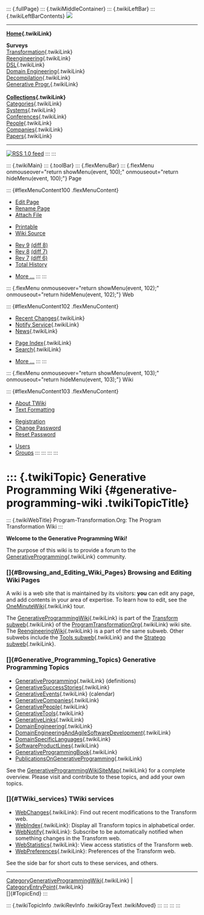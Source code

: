 ::: {.fullPage}
::: {.twikiMiddleContainer}
::: {.twikiLeftBar}
::: {.twikiLeftBarContents}
![](../pub/transformation.gif)

------------------------------------------------------------------------

**[Home](WebHome){.twikiLink}**

**Surveys**\
[Transformation](ProgramTransformation){.twikiLink}\
[Reengineering](ReengineeringWiki){.twikiLink}\
[DSL](DomainSpecificLanguages){.twikiLink}\
[Domain Engineering](DomainEngineering){.twikiLink}\
[Decompilation](DeCompilation){.twikiLink}\
[Generative Progr.](GenerativeProgrammingWiki){.twikiLink}\
\
**[Collections](CategoryCollection){.twikiLink}**\
[Categories](CategoryCategory){.twikiLink}\
[Systems](TransformationSystems){.twikiLink}\
[Conferences](TransformationConferences){.twikiLink}\
[People](TransformationPeople){.twikiLink}\
[Companies](TransformationCompanies){.twikiLink}\
[Papers](CategoryPaper){.twikiLink}

------------------------------------------------------------------------

[![](../pub/rss.gif "RSS 1.0 feed")](WebRss@skin=rss)
:::
:::

::: {.twikiMain}
::: {.toolBar}
::: {.flexMenuBar}
::: {.flexMenu onmouseover="return showMenu(event, 100);" onmouseout="return hideMenu(event, 100);"}
Page

::: {#flexMenuContent100 .flexMenuContent}
-   [Edit
    Page](http://www.program-transformation.org/edit/Transform/GenerativeProgrammingWiki?t=1536825729)
-   [Rename
    Page](http://www.program-transformation.org/rename/Transform/GenerativeProgrammingWiki)
-   [Attach
    File](http://www.program-transformation.org/attach/Transform/GenerativeProgrammingWiki)

<!-- -->

-   [Printable](http://www.program-transformation.org/view/Transform/GenerativeProgrammingWiki?skin=print.pattern)
-   [Wiki
    Source](http://www.program-transformation.org/view/Transform/GenerativeProgrammingWiki?skin=text&raw=on&contenttype=text/plain)

<!-- -->

-   [Rev
    9](http://www.program-transformation.org/view/Transform/GenerativeProgrammingWiki?rev=1.9)
    [(diff 8)](http://www.program-transformation.org/rdiff/Transform/GenerativeProgrammingWiki?rev1=1.9&rev2=1.8)
-   [Rev
    8](http://www.program-transformation.org/view/Transform/GenerativeProgrammingWiki?rev=1.8)
    [(diff 7)](http://www.program-transformation.org/rdiff/Transform/GenerativeProgrammingWiki?rev1=1.8&rev2=1.7)
-   [Rev
    7](http://www.program-transformation.org/view/Transform/GenerativeProgrammingWiki?rev=1.7)
    [(diff 6)](http://www.program-transformation.org/rdiff/Transform/GenerativeProgrammingWiki?rev1=1.7&rev2=1.6)
-   [Total
    History](http://www.program-transformation.org/rdiff/Transform/GenerativeProgrammingWiki)

<!-- -->

-   [More
    \...](http://www.program-transformation.org/oops/Transform/GenerativeProgrammingWiki?template=oopsmore&param1=1.9&param2=1.9)
:::
:::

::: {.flexMenu onmouseover="return showMenu(event, 102);" onmouseout="return hideMenu(event, 102);"}
Web

::: {#flexMenuContent102 .flexMenuContent}
-   [Recent Changes](WebChanges){.twikiLink}
-   [Notify Service](WebNotify){.twikiLink}
-   [News](WebNews){.twikiLink}

<!-- -->

-   [Page Index](WebIndex){.twikiLink}
-   [Search](WebSearch){.twikiLink}

<!-- -->

-   [More
    \...](http://www.program-transformation.org/oops/Transform/GenerativeProgrammingWiki?template=oopsmore&param1=1.9&param2=1.9)
:::
:::

::: {.flexMenu onmouseover="return showMenu(event, 103);" onmouseout="return hideMenu(event, 103);"}
Wiki

::: {#flexMenuContent103 .flexMenuContent}
-   [About
    TWiki](http://www.program-transformation.org/view/TWiki/WebHome)
-   [Text
    Formatting](http://www.program-transformation.org/view/TWiki/TextFormattingRules)

<!-- -->

-   [Registration](http://www.program-transformation.org/view/TWiki/TWikiRegistration)
-   [Change
    Password](http://www.program-transformation.org/view/TWiki/ChangePassword)
-   [Reset
    Password](http://www.program-transformation.org/view/TWiki/ResetPassword)

<!-- -->

-   [Users](http://www.program-transformation.org/view/Main/TWikiUsers)
-   [Groups](http://www.program-transformation.org/view/Main/TWikiGroups)
:::
:::
:::
:::

::: {.twikiTopic}
Generative Programming Wiki {#generative-programming-wiki .twikiTopicTitle}
===========================

::: {.twikiWebTitle}
Program-Transformation.Org: The Program Transformation Wiki
:::

**Welcome to the Generative Programming Wiki!**

The purpose of this wiki is to provide a forum to the
[GenerativeProgramming](GenerativeProgramming){.twikiLink} community.

### []{#Browsing_and_Editing_Wiki_Pages} Browsing and Editing Wiki Pages

A wiki is a web site that is maintained by its visitors: **you** can
edit any page, and add contents in your area of expertise. To learn how
to edit, see the [OneMinuteWiki](OneMinuteWiki){.twikiLink} tour.

The [GenerativeProgrammingWiki](GenerativeProgrammingWiki){.twikiLink}
is part of the [Transform subweb](WebHome){.twikiLink} of the
[ProgramTransformationOrg](ProgramTransformationOrg){.twikiLink} wiki
site. The [ReengineeringWiki](ReengineeringWiki){.twikiLink} is a part
of the same subweb. Other subwebs include the [Tools
subweb](../Tools/WebHome){.twikiLink} and the [Stratego
subweb](../Stratego/WebHome){.twikiLink}.

### []{#Generative_Programming_Topics} Generative Programming Topics

-   [GenerativeProgramming](GenerativeProgramming){.twikiLink}
    (definitions)
-   [GenerativeSuccessStories](GenerativeSuccessStories){.twikiLink}
-   [GenerativeEvents](GenerativeEvents){.twikiLink} (calendar)
-   [GenerativeCompanies](GenerativeCompanies){.twikiLink}
-   [GenerativePeople](GenerativePeople){.twikiLink}
-   [GenerativeTools](GenerativeTools){.twikiLink}
-   [GenerativeLinks](GenerativeLinks){.twikiLink}
-   [DomainEngineering](DomainEngineering){.twikiLink}
-   [DomainEngineeringAndAgileSoftwareDevelopment](DomainEngineeringAndAgileSoftwareDevelopment){.twikiLink}
-   [DomainSpecificLanguages](DomainSpecificLanguages){.twikiLink}
-   [SoftwareProductLines](SoftwareProductLine){.twikiLink}
-   [GenerativeProgrammingBook](GenerativeProgrammingBook){.twikiLink}
-   [PublicationsOnGenerativeProgramming](PublicationsOnGenerativeProgramming){.twikiLink}

See the
[GenerativeProgrammingWikiSiteMap](GenerativeProgrammingWikiSiteMap){.twikiLink}
for a complete overview. Please visit and contribute to these topics,
and add your own topics.

### []{#TWiki_services} TWiki services

-   [WebChanges](WebChanges){.twikiLink}: Find out recent modifications
    to the Transform web.
-   [WebIndex](WebIndex){.twikiLink}: Display all Transform topics in
    alphabetical order.
-   [WebNotify](WebNotify){.twikiLink}: Subscribe to be automatically
    notified when something changes in the Transform web.
-   [WebStatistics](WebStatistics){.twikiLink}: View access statistics
    of the Transform web.
-   [WebPreferences](WebPreferences){.twikiLink}: Preferences of the
    Transform web.

See the side bar for short cuts to these services, and others.

------------------------------------------------------------------------

[CategoryGenerativeProgrammingWiki](CategoryGenerativeProgrammingWiki){.twikiLink}
\| [CategoryEntryPoint](CategoryEntryPoint){.twikiLink}\
[]{#TopicEnd}
:::

::: {.twikiTopicInfo .twikiRevInfo .twikiGrayText .twikiMoved}
:::
:::
:::
:::

